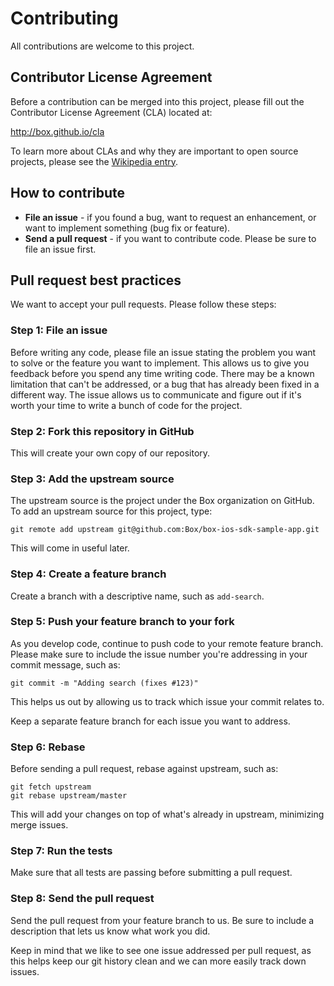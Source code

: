 # Contributing

All contributions are welcome to this project.

## Contributor License Agreement

Before a contribution can be merged into this project, please fill out the Contributor License Agreement (CLA) located at:

http://box.github.io/cla

To learn more about CLAs and why they are important to open source projects, please see the [Wikipedia entry](http://en.wikipedia.org/wiki/Contributor_License_Agreement).

## How to contribute

* **File an issue** - if you found a bug, want to request an enhancement, or want to implement something (bug fix or feature).
* **Send a pull request** - if you want to contribute code. Please be sure to file an issue first.

## Pull request best practices

We want to accept your pull requests. Please follow these steps:

### Step 1: File an issue

Before writing any code, please file an issue stating the problem you want to solve or the feature you want to implement. This allows us to give you feedback before you spend any time writing code. There may be a known limitation that can't be addressed, or a bug that has already been fixed in a different way. The issue allows us to communicate and figure out if it's worth your time to write a bunch of code for the project.

### Step 2: Fork this repository in GitHub

This will create your own copy of our repository.

### Step 3: Add the upstream source

The upstream source is the project under the Box organization on GitHub. To add an upstream source for this project, type:

```
git remote add upstream git@github.com:Box/box-ios-sdk-sample-app.git
```

This will come in useful later.

### Step 4: Create a feature branch

Create a branch with a descriptive name, such as `add-search`.

### Step 5: Push your feature branch to your fork

As you develop code, continue to push code to your remote feature branch. Please make sure to include the issue number you're addressing in your commit message, such as:

```
git commit -m "Adding search (fixes #123)"
```

This helps us out by allowing us to track which issue your commit relates to.

Keep a separate feature branch for each issue you want to address.

### Step 6: Rebase

Before sending a pull request, rebase against upstream, such as:

```
git fetch upstream
git rebase upstream/master
```

This will add your changes on top of what's already in upstream, minimizing merge issues.

### Step 7: Run the tests

Make sure that all tests are passing before submitting a pull request.

### Step 8: Send the pull request

Send the pull request from your feature branch to us. Be sure to include a description that lets us know what work you did.

Keep in mind that we like to see one issue addressed per pull request, as this helps keep our git history clean and we can more easily track down issues.
